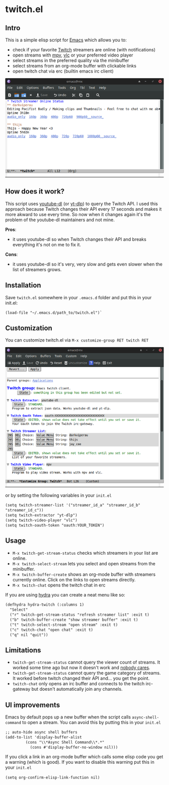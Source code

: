 # twitch.el

## Intro
This is a simple elisp script for [Emacs](https://www.gnu.org/software/emacs/) which allows you to:

- check if your favorite [Twitch](https://twitch.tv) streamers are online (with notifications)
- open streams with [mpv](https://github.com/mpv-player/mpv), [vlc](https://github.com/videolan/vlc) or your preferred video player
- select streams in the preferred quality via the minibuffer
- select streams from an org-mode buffer with clickable links
- open twitch chat via erc (builtin emacs irc client)

![image](https://github.com/aroess/twitch.el/blob/main/twitch-org-buffer.png?raw=true)

## How does it work?
This script uses [youtube-dl](https://github.com/ytdl-org/youtube-dl) (or [yt-dlp](https://github.com/yt-dlp/yt-dlp)) to query the Twitch API. I used this
approach because Twitch changes their API every 17 seconds and makes
it more akward to use every time. So now when it changes again it's
the problem of the youtube-dl maintainers and not mine. 

**Pros**:
- it uses youtube-dl so when Twitch changes their API and breaks everything it's not on me to fix it.

**Cons**:
- it uses youtube-dl so it's very, very slow and gets even slower when the list of streamers grows.

## Installation
Save `twitch.el` somewhere in your `.emacs.d` folder and put this in your init.el:

```elisp
(load-file "~/.emacs.d/path_to/twitch.el")`
```
## Customization
You can customize twitch.el via `M-x customize-group RET twitch RET`

![image](https://github.com/aroess/twitch.el/blob/main/twitch-customize-group.png?raw=true)

or by setting the following variables in your `init.el`

```elisp
(setq twitch-streamer-list '("streamer_id_a" "streamer_id_b" "streamer_id_c"))
(setq twitch-extractor "yt-dlp")
(setq twitch-video-player "vlc")
(setq twitch-oauth-token "oauth:YOUR_TOKEN")
```

## Usage
- `M-x twitch-get-stream-status` checks which streamers in your list are online. 
- `M-x twitch-select-stream` lets you select and open streams from the minibuffer.
- `M-x twitch-buffer-create` shows an org-mode buffer with streamers currently online. Click on the links to open streams directly.
- `M-x twitch-chat` opens the twitch chat in erc

If you are using [hydra](https://github.com/abo-abo/hydra) you can create a neat menu like so:

```elisp
(defhydra hydra-twitch (:columns 1)
  "Select"
  ("r" twitch-get-stream-status "refresh streamer list" :exit t)
  ("b" twitch-buffer-create "show streamer buffer" :exit t)
  ("t" twitch-select-stream "open stream" :exit t)
  ("c" twitch-chat "open chat" :exit t)
  ("q" nil "quit"))

```

## Limitations
- `twitch-get-stream-status` cannot query the viewer count of streams. It worked some time ago but now it doesn't work and [nobody cares](https://github.com/yt-dlp/yt-dlp/issues/1880).
- `twitch-get-stream-status` cannot query the game category of streams. It worked before twitch changed their API and... you get the point.
- `twitch-chat` only opens an irc buffer and connects to the twitch irc-gateway but doesn't automatically join any channels.

## UI improvements
Emacs by default pops up a new buffer when the script calls `async-shell-command` to open a stream. You can avoid this by putting this in your `init.el`

```elisp
;; auto-hide async shell buffers
(add-to-list 'display-buffer-alist
	     (cons "\\*Async Shell Command\\*.*"
		   (cons #'display-buffer-no-window nil)))
```

If you click a link in an org-mode buffer which calls some elisp code you get a warning (which is good). If you want to disable this warning put this in your `init.el`

`(setq org-confirm-elisp-link-function nil)`
